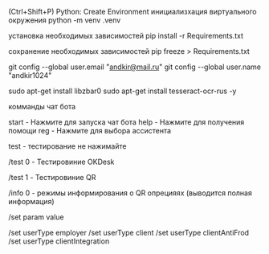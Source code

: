  (Ctrl+Shift+P) Python: Create Environment
инициализхация виртуального окружения
python -m venv .venv

установка необходимых зависимостей
pip install -r Requirements.txt

сохранение необходимых зависимостей
pip freeze > Requirements.txt

git config --global user.email "andkir@mail.ru"
git config --global user.name "andkir1024"

sudo apt-get install libzbar0
sudo apt-get install tesseract-ocr-rus -y

комманды чат бота

start - Нажмите для запуска чат бота
help - Нажмите для получения помощи
reg - Нажмите для выбора ассистента

test - тестирование не нажимайте

/test 0 - Тестировиние OKDesk

/test 1 - Тестировиние QR

/info 0 - режимы информирования о QR опрецияях (выводится полная информация)

/set param value

/set userType employer
/set userType client
/set userType clientAntiFrod
/set userType clientIntegration
